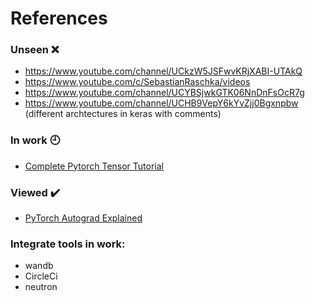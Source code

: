 # References #

### Unseen :x:
- https://www.youtube.com/channel/UCkzW5JSFwvKRjXABI-UTAkQ
- https://www.youtube.com/c/SebastianRaschka/videos
- https://www.youtube.com/channel/UCYBSjwkGTK06NnDnFsOcR7g
- https://www.youtube.com/channel/UCHB9VepY6kYvZjj0Bgxnpbw (different archtectures in keras with comments)
### In work :clock9:
- [Complete Pytorch Tensor Tutorial](https://www.youtube.com/watch?v=x9JiIFvlUwk)
### Viewed :heavy_check_mark:
- [PyTorch Autograd Explained](https://www.youtube.com/c/elliotwaite/videos)

### Integrate tools in work:
- wandb
- CircleCi
- neutron
